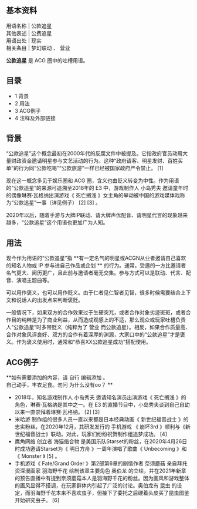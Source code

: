 **基本资料**  
---  
用语名称  |  公款追星   
其他表述  |  公费追星   
用语出处  |  现实   
相关条目  |  梦幻联动  、  营业   
  
**公款追星** 是  ACG  圈中的吐槽用语。

##  目录

  * 1  背景 
  * 2  用法 
  * 3  ACG例子 
  * 4  注释及外部链接 

##  背景

“公款追星”这个概念最初在2000年代的反腐文件中被提及。它指政府官员动用大量财政资金邀请明星参与文艺活动的行为。这种“政府请客、明星发财、百姓买单”的行为同“公款吃喝”“公款旅游”一样已经被国家政府严令禁止。
[1]

现在这一概念多见于娱乐圈和  ACG  圈，含义也由贬义转变为中性。作为用语的“公款追星”的来源可追溯至2018年的  E3  中，游戏制作人  小岛秀夫
邀请童年时的偶像琳赛·瓦格纳出演游戏《  死亡搁浅  》女主角的举动被中国的游戏媒体戏称为“公款追星”一事（详见例子）  [2]  [3]  。

2020年以后，随着手游与大牌IP联动、请大牌声优配音、请明星代言的现象越来越多，“公款追星”这个用语也更加广为人知。

##  用法

现今作为用语的“公款追星”指 **有一定名气的明星或ACGN从业者邀请自己喜欢的知名人物或 IP  参与进自己作品或企划 **
的行为。通常，受邀的一方比邀请者名气更大、阅历更广，且此前与邀请者毫无交集。参与方式可以是联动、代言、配音、演唱主题曲等。

可以用作褒义，也可以用作贬义。由于仁者见仁智者见智，很多时候需要结合上下文和说话人的出发点来判断褒贬。

一般情况下，如果双方的合作效果过于生硬突兀，或者合作对象劣迹斑斑，或者合作目的纯粹是为了商业利益，从而造成观感上的不适，那么观众或玩家吐槽负责人“公款追星”时多带贬义（纯粹为了
营业
而公款追星）。相反，如果合作质量高、合作对象风评良好、双方的合作有着深厚的渊源，大家口中的“公款追星”才是褒义。作为褒义使用时，通常和“恭喜XX公款追星成功”搭配使用。

##  ACG例子

**如有需要添加的内容，请 自行  编辑添加  。  
自己动手，丰衣足食。勿问  为什么没有oo？  **

  * 2018年，知名游戏制作人  小岛秀夫  邀请知名演员出演游戏《  死亡搁浅  》的角色，琳赛·瓦格纳是其中之一。在  E3  的直播节目中，小岛秀夫谈到自己自幼以来一直崇拜着琳赛·瓦格纳。  [2]  [3] 
  * 米哈游  制作组的很多人员一直以来都是日本经典动画《  新世纪福音战士  》的忠实粉丝。在2020年12月，其研发发行的  手机游戏  《  崩坏3rd  》顺利与《新世纪福音战士》联动。对此，玩家们纷纷祝贺制作组追梦成功。  [4] 
  * 鹰角网络  创立者  海猫络合物  是美国乐队Starset的粉丝，在2020年4月26日时成功邀请Starset为《  明日方舟  》一周年演唱了歌曲《  Unbecoming  》和《  Monster  》  [5]  。 
  * 手机游戏《  Fate/Grand Order  》第2部第6章的剧情作者  奈须蘑菇  亲自拜托资深漫画家  羽海野千花  绘制该章主要角色  奥伯龙  的立绘，并在2021年新章的预告直播中有提到奈须蘑菇本人是羽海野千花的粉丝。因为画风和游戏整体的画风显得不搭调，在玩家群体内引起了广泛的讨论。奥伯龙有  昆虫  的设定，而羽海野千花本来不喜欢虫子，但接下了委托之后硬着头皮买了昆虫图鉴开始研究虫子。  [6] 
